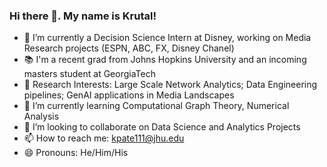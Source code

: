 ### Hi there 👋. My name is Krutal!
- 🔭 I’m currently a Decision Science Intern at Disney, working on Media Research projects (ESPN, ABC, FX, Disney Chanel)
- 📚 I'm a recent grad from Johns Hopkins University and an incoming masters student at GeorgiaTech
- 📒 Research Interests: Large Scale Network Analytics; Data Engineering pipelines; GenAI applications in Media Landscapes
- 🌱 I’m currently learning Computational Graph Theory, Numerical Analysis
- 👯 I’m looking to collaborate on Data Science and Analytics Projects
- 📫 How to reach me: kpate111@jhu.edu
- 😄 Pronouns: He/Him/His
